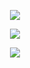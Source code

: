 <p align="center">
    <img src="https://files.catbox.moe/7p1c7b.png">
</p>
<p align="center">
<img src="https://txt.1001fonts.net/img/txt/dHRmLjI0LmNkOWFmZi5ZVzU1SUhCeWIyNXZkVzV6SUNzcklIVnViR0ZpWld4bFpBLjA/droid-sans-mono.regular.webp">
</p>
<p align="center">
<img src="https://txt.1001fonts.net/img/txt/dHRmLjI0Ljg4ZWVmZi5ZV3gzWVhseklHTXJhQ0JtY21sbGJtUnNlU3dnYm1WMlpYSWdhWGRqSURvei4w/droid-sans-mono.regular.webp">
</p>
